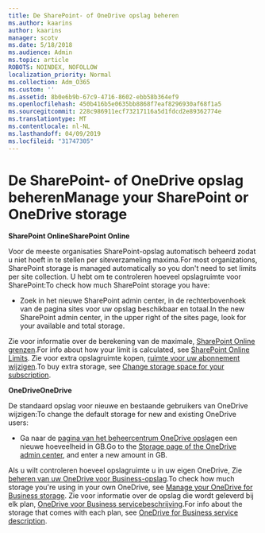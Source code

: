 ```yaml
---
title: De SharePoint- of OneDrive opslag beheren
ms.author: kaarins
author: kaarins
manager: scotv
ms.date: 5/18/2018
ms.audience: Admin
ms.topic: article
ROBOTS: NOINDEX, NOFOLLOW
localization_priority: Normal
ms.collection: Adm_O365
ms.custom: ''
ms.assetid: 8b0e6b9b-67c9-4716-8602-ebb58b364ef9
ms.openlocfilehash: 450b416b5e0635bb8868f7eaf8296930af68f1a5
ms.sourcegitcommit: 228c986911ecf73217116a5d1fdcd2e89362774e
ms.translationtype: MT
ms.contentlocale: nl-NL
ms.lasthandoff: 04/09/2019
ms.locfileid: "31747305"
---
```

# <a name="manage-your-sharepoint-or-onedrive-storage"></a><span data-ttu-id="53049-102">De SharePoint- of OneDrive opslag beheren</span><span class="sxs-lookup"><span data-stu-id="53049-102">Manage your SharePoint or OneDrive storage</span></span>

 **<span data-ttu-id="53049-103">SharePoint Online</span><span class="sxs-lookup"><span data-stu-id="53049-103">SharePoint Online</span></span>**
  
<span data-ttu-id="53049-104">Voor de meeste organisaties SharePoint-opslag automatisch beheerd zodat u niet hoeft in te stellen per siteverzameling maxima.</span><span class="sxs-lookup"><span data-stu-id="53049-104">For most organizations, SharePoint storage is managed automatically so you don't need to set limits per site collection.</span></span> <span data-ttu-id="53049-105">U hebt om te controleren hoeveel opslagruimte voor SharePoint:</span><span class="sxs-lookup"><span data-stu-id="53049-105">To check how much SharePoint storage you have:</span></span>
  
- <span data-ttu-id="53049-106">Zoek in het nieuwe SharePoint admin center, in de rechterbovenhoek van de pagina sites voor uw opslag beschikbaar en totaal.</span><span class="sxs-lookup"><span data-stu-id="53049-106">In the new SharePoint admin center, in the upper right of the sites page, look for your available and total storage.</span></span>
    
<span data-ttu-id="53049-107">Zie voor informatie over de berekening van de maximale, [SharePoint Online grenzen](https://go.microsoft.com/fwlink/p/?LinkID=856113).</span><span class="sxs-lookup"><span data-stu-id="53049-107">For info about how your limit is calculated, see [SharePoint Online Limits](https://go.microsoft.com/fwlink/p/?LinkID=856113).</span></span> <span data-ttu-id="53049-108">Zie voor extra opslagruimte kopen, [ruimte voor uw abonnement wijzigen](https://go.microsoft.com/fwlink/?linkid=866428).</span><span class="sxs-lookup"><span data-stu-id="53049-108">To buy extra storage, see [Change storage space for your subscription](https://go.microsoft.com/fwlink/?linkid=866428).</span></span>
  
 **<span data-ttu-id="53049-109">OneDrive</span><span class="sxs-lookup"><span data-stu-id="53049-109">OneDrive</span></span>**
  
<span data-ttu-id="53049-110">De standaard opslag voor nieuwe en bestaande gebruikers van OneDrive wijzigen:</span><span class="sxs-lookup"><span data-stu-id="53049-110">To change the default storage for new and existing OneDrive users:</span></span>
  
- <span data-ttu-id="53049-111">Ga naar de [pagina van het beheercentrum OneDrive opslag](https://admin.onedrive.com/?v=StorageSettings)en een nieuwe hoeveelheid in GB.</span><span class="sxs-lookup"><span data-stu-id="53049-111">Go to the [Storage page of the OneDrive admin center](https://admin.onedrive.com/?v=StorageSettings), and enter a new amount in GB.</span></span>
    
<span data-ttu-id="53049-112">Als u wilt controleren hoeveel opslagruimte u in uw eigen OneDrive, Zie [beheren van uw OneDrive voor Business-opslag](https://go.microsoft.com/fwlink/?linkid=866429).</span><span class="sxs-lookup"><span data-stu-id="53049-112">To check how much storage you're using in your own OneDrive, see [Manage your OneDrive for Business storage](https://go.microsoft.com/fwlink/?linkid=866429).</span></span> <span data-ttu-id="53049-113">Zie voor informatie over de opslag die wordt geleverd bij elk plan, [OneDrive voor Business servicebeschrijving](https://go.microsoft.com/fwlink/p/?LinkID=826071).</span><span class="sxs-lookup"><span data-stu-id="53049-113">For info about the storage that comes with each plan, see [OneDrive for Business service description](https://go.microsoft.com/fwlink/p/?LinkID=826071).</span></span>
  

